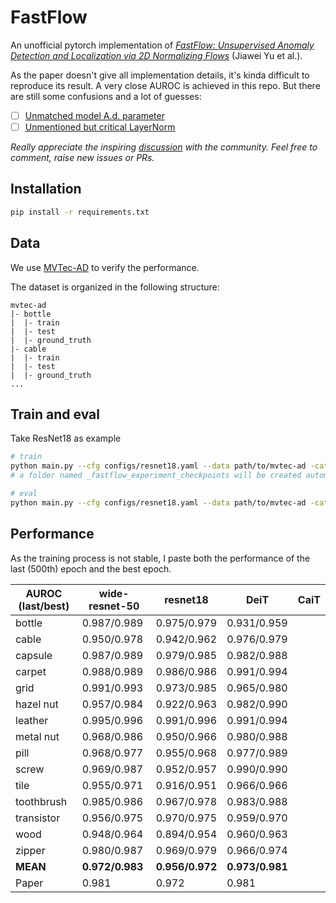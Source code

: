 # FastFlow

An unofficial pytorch implementation of [_FastFlow: Unsupervised Anomaly Detection and Localization via 2D Normalizing Flows_](https://arxiv.org/abs/2111.07677) (Jiawei Yu et al.).

As the paper doesn't give all implementation details, it's kinda difficult to reproduce its result. A very close AUROC is achieved in this repo. But there are still some confusions and a lot of guesses:
- [ ] [Unmatched model A.d. parameter](https://github.com/gathierry/FastFlow/issues/2)
- [ ] [Unmentioned but critical LayerNorm](https://github.com/gathierry/FastFlow/issues/3)

_Really appreciate the inspiring [discussion](https://github.com/AlessioGalluccio/FastFlow/issues/14) with the community. Feel free to comment, raise new issues or PRs._

## Installation

```bash
pip install -r requirements.txt
```

## Data
We use [MVTec-AD](https://www.mvtec.com/company/research/datasets/mvtec-ad) to verify the performance.

The dataset is organized in the following structure:
```
mvtec-ad
|- bottle
|  |- train
|  |- test
|  |- ground_truth
|- cable
|  |- train
|  |- test
|  |- ground_truth
...
```
## Train and eval
Take ResNet18 as example
```bash
# train
python main.py --cfg configs/resnet18.yaml --data path/to/mvtec-ad -cat [category]
# a folder named _fastflow_experiment_checkpoints will be created automatically to save checkpoints

# eval
python main.py --cfg configs/resnet18.yaml --data path/to/mvtec-ad -cat [category] --eval -ckpt _fastflow_experiment_checkpoints/exp[index]/[epoch#].pt
```

## Performance
As the training process is not stable, I paste both the performance of the last (500th) epoch and the best epoch.

| AUROC (last/best) | wide-resnet-50 | resnet18        | DeiT            | CaiT |
| ----------------- | -------------- | --------------- | --------------- | ---- |
| bottle            | 0.987/0.989    | 0.975/0.979     | 0.931/0.959     |      |
| cable             | 0.950/0.978    | 0.942/0.962     | 0.976/0.979     |      |
| capsule           | 0.987/0.989    | 0.979/0.985     | 0.982/0.988     |      |
| carpet            | 0.988/0.989    | 0.986/0.986     | 0.991/0.994     |      |
| grid              | 0.991/0.993    | 0.973/0.985     | 0.965/0.980     |      |
| hazel nut         | 0.957/0.984    | 0.922/0.963     | 0.982/0.990     |      |
| leather           | 0.995/0.996    | 0.991/0.996     | 0.991/0.994     |      |
| metal nut         | 0.968/0.986    | 0.950/0.966     | 0.980/0.988     |      |
| pill              | 0.968/0.977    | 0.955/0.968     | 0.977/0.989     |      |
| screw             | 0.969/0.987    | 0.952/0.957     | 0.990/0.990     |      |
| tile              | 0.955/0.971    | 0.916/0.951     | 0.966/0.966     |      |
| toothbrush        | 0.985/0.986    | 0.967/0.978     | 0.983/0.988     |      |
| transistor        | 0.956/0.975    | 0.970/0.975     | 0.959/0.970     |      |
| wood              | 0.948/0.964    | 0.894/0.954     | 0.960/0.963     |      |
| zipper            | 0.980/0.987    | 0.969/0.979     | 0.966/0.974     |      |
| __MEAN__          | __0.972/0.983__ | __0.956/0.972__ | __0.973/0.981__ |      |
| Paper             | 0.981          | 0.972           | 0.981           |      |



